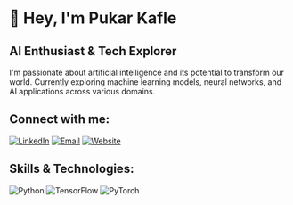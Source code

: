 

# 👋 Hey, I'm Pukar Kafle

## AI Enthusiast & Tech Explorer

I'm passionate about artificial intelligence and its potential to transform our world. Currently exploring machine learning models, neural networks, and AI applications across various domains.

## Connect with me:

[![LinkedIn](https://img.shields.io/badge/LinkedIn-0077B5?style=for-the-badge&logo=linkedin&logoColor=white)](https://linkedin.com/in/YOUR_LINKEDIN_USERNAME)
[![Email](https://img.shields.io/badge/Email-D14836?style=for-the-badge&logo=gmail&logoColor=white)](mailto:YOUR_EMAIL@gmail.com)
[![Website](https://img.shields.io/badge/Website-000000?style=for-the-badge&logo=About.me&logoColor=white)](https://YOUR_WEBSITE_URL.com)

## Skills & Technologies:
![Python](https://img.shields.io/badge/Python-3776AB?style=for-the-badge&logo=python&logoColor=white)
![TensorFlow](https://img.shields.io/badge/TensorFlow-FF6F00?style=for-the-badge&logo=tensorflow&logoColor=white)
![PyTorch](https://img.shields.io/badge/PyTorch-EE4C2C?style=for-the-badge&logo=pytorch&logoColor=white)

<!-- Feel free to add more sections about your projects, education, etc. -->
